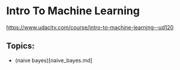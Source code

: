 # Intro To Machine Learning

https://www.udacity.com/course/intro-to-machine-learning--ud120

## Topics:

- (naive bayes)[naive_bayes.md]
